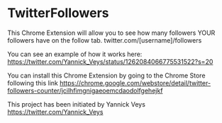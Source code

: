 # TwitterFollowers

This Chrome Extension will allow you to see how many followers YOUR followers have on the follow tab. twitter.com/[username]/followers

You can see an example of how it works here: https://twitter.com/Yannick_Veys/status/1262084066775531522?s=20

You can install this Chrome Extension by going to the Chrome Store following this link https://chrome.google.com/webstore/detail/twitter-followers-counter/jcilhfimgnigaeoemcdaodolfgehejkf

This project has been initiated by Yannick Veys https://twitter.com/Yannick_Veys
